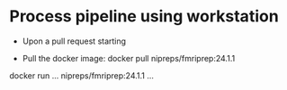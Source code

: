Process pipeline using workstation
==================================


- Upon a pull request starting 

- Pull the docker image: docker pull nipreps/fmriprep:24.1.1


docker run ... nipreps/fmriprep:24.1.1 ...
